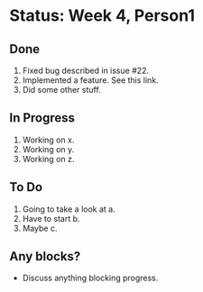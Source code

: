 # Status: Week 4, Person1

## Done

1. Fixed bug described in issue #22.
2. Implemented a feature. See this link.
3. Did some other stuff.

## In Progress

1. Working on x.
2. Working on y.
3. Working on z.

## To Do

1. Going to take a look at a.
2. Have to start b.
3. Maybe c.

## Any blocks?

* Discuss anything blocking progress.